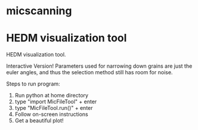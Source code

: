 # micscanning
HEDM visualization tool
=======

HEDM visualization tool.


Interactive Version!
Parameters used for narrowing down grains are just the euler angles, and thus the selection method still has room for noise.

Steps to run program:
1. Run python at home directory
2. type "import MicFileTool" + enter
3. type "MicFileTool.run()" + enter
4. Follow on-screen instructions
5. Get a beautiful plot!
